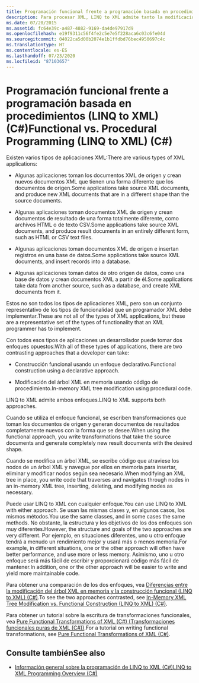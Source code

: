 ```yaml
---
title: Programación funcional frente a programación basada en procedimientos (LINQ to XML) (C#)
description: Para procesar XML, LINQ to XML admite tanto la modificación del árbol XML en memoria basada en procedimientos como una construcción funcional que usa un enfoque declarativo.
ms.date: 07/20/2015
ms.assetid: fc64e39c-a487-4882-9169-da4de97917d9
ms.openlocfilehash: e19f9311c56f4fe2c5e7e5f228aca6c03c6fe04d
ms.sourcegitcommit: 04022ca5d00b2074e1b1ffdbd76bec4950697c4c
ms.translationtype: HT
ms.contentlocale: es-ES
ms.lasthandoff: 07/23/2020
ms.locfileid: "87103657"
---
```

# <a name="functional-vs-procedural-programming-linq-to-xml-c"></a><span data-ttu-id="303c6-103">Programación funcional frente a programación basada en procedimientos (LINQ to XML) (C#)</span><span class="sxs-lookup"><span data-stu-id="303c6-103">Functional vs. Procedural Programming (LINQ to XML) (C#)</span></span>
<span data-ttu-id="303c6-104">Existen varios tipos de aplicaciones XML:</span><span class="sxs-lookup"><span data-stu-id="303c6-104">There are various types of XML applications:</span></span>  
  
- <span data-ttu-id="303c6-105">Algunas aplicaciones toman los documentos XML de origen y crean nuevos documentos XML que tienen una forma diferente que los documentos de origen.</span><span class="sxs-lookup"><span data-stu-id="303c6-105">Some applications take source XML documents, and produce new XML documents that are in a different shape than the source documents.</span></span>  
  
- <span data-ttu-id="303c6-106">Algunas aplicaciones toman documentos XML de origen y crean documentos de resultado de una forma totalmente diferente, como archivos HTML o de texto CSV.</span><span class="sxs-lookup"><span data-stu-id="303c6-106">Some applications take source XML documents, and produce result documents in an entirely different form, such as HTML or CSV text files.</span></span>  
  
- <span data-ttu-id="303c6-107">Algunas aplicaciones toman documentos XML de origen e insertan registros en una base de datos.</span><span class="sxs-lookup"><span data-stu-id="303c6-107">Some applications take source XML documents, and insert records into a database.</span></span>  
  
- <span data-ttu-id="303c6-108">Algunas aplicaciones toman datos de otro origen de datos, como una base de datos y crean documentos XML a partir de él.</span><span class="sxs-lookup"><span data-stu-id="303c6-108">Some applications take data from another source, such as a database, and create XML documents from it.</span></span>  
  
 <span data-ttu-id="303c6-109">Estos no son todos los tipos de aplicaciones XML, pero son un conjunto representativo de los tipos de funcionalidad que un programador XML debe implementar.</span><span class="sxs-lookup"><span data-stu-id="303c6-109">These are not all of the types of XML applications, but these are a representative set of the types of functionality that an XML programmer has to implement.</span></span>  
  
 <span data-ttu-id="303c6-110">Con todos esos tipos de aplicaciones un desarrollador puede tomar dos enfoques opuestos:</span><span class="sxs-lookup"><span data-stu-id="303c6-110">With all of these types of applications, there are two contrasting approaches that a developer can take:</span></span>  
  
- <span data-ttu-id="303c6-111">Construcción funcional usando un enfoque declarativo.</span><span class="sxs-lookup"><span data-stu-id="303c6-111">Functional construction using a declarative approach.</span></span>  
  
- <span data-ttu-id="303c6-112">Modificación del árbol XML en memoria usando código de procedimiento.</span><span class="sxs-lookup"><span data-stu-id="303c6-112">In-memory XML tree modification using procedural code.</span></span>  
  
 <span data-ttu-id="303c6-113">LINQ to XML admite ambos enfoques.</span><span class="sxs-lookup"><span data-stu-id="303c6-113">LINQ to XML supports both approaches.</span></span>  
  
 <span data-ttu-id="303c6-114">Cuando se utiliza el enfoque funcional, se escriben transformaciones que toman los documentos de origen y generan documentos de resultados completamente nuevos con la forma que se desee.</span><span class="sxs-lookup"><span data-stu-id="303c6-114">When using the functional approach, you write transformations that take the source documents and generate completely new result documents with the desired shape.</span></span>  
  
 <span data-ttu-id="303c6-115">Cuando se modifica un árbol XML, se escribe código que atraviese los nodos de un árbol XML y navegue por ellos en memoria para insertar, eliminar y modificar nodos según sea necesario.</span><span class="sxs-lookup"><span data-stu-id="303c6-115">When modifying an XML tree in place, you write code that traverses and navigates through nodes in an in-memory XML tree, inserting, deleting, and modifying nodes as necessary.</span></span>  
  
 <span data-ttu-id="303c6-116">Puede usar LINQ to XML con cualquier enfoque.</span><span class="sxs-lookup"><span data-stu-id="303c6-116">You can use LINQ to XML with either approach.</span></span> <span data-ttu-id="303c6-117">Se usan las mismas clases y, en algunos casos, los mismos métodos.</span><span class="sxs-lookup"><span data-stu-id="303c6-117">You use the same classes, and in some cases the same methods.</span></span> <span data-ttu-id="303c6-118">No obstante, la estructura y los objetivos de los dos enfoques son muy diferentes.</span><span class="sxs-lookup"><span data-stu-id="303c6-118">However, the structure and goals of the two approaches are very different.</span></span> <span data-ttu-id="303c6-119">Por ejemplo, en situaciones diferentes, uno u otro enfoque tendrá a menudo un rendimiento mejor y usará más o menos memoria.</span><span class="sxs-lookup"><span data-stu-id="303c6-119">For example, in different situations, one or the other approach will often have better performance, and use more or less memory.</span></span> <span data-ttu-id="303c6-120">Asimismo, uno u otro enfoque será más fácil de escribir y proporcionará código más fácil de mantener.</span><span class="sxs-lookup"><span data-stu-id="303c6-120">In addition, one or the other approach will be easier to write and yield more maintainable code.</span></span>  
  
 <span data-ttu-id="303c6-121">Para obtener una comparación de los dos enfoques, vea [Diferencias entre la modificación del árbol XML en memoria y la construcción funcional (LINQ to XML) (C#)](./in-memory-xml-tree-modification-vs-functional-construction-linq-to-xml.md).</span><span class="sxs-lookup"><span data-stu-id="303c6-121">To see the two approaches contrasted, see [In-Memory XML Tree Modification vs. Functional Construction (LINQ to XML) (C#)](./in-memory-xml-tree-modification-vs-functional-construction-linq-to-xml.md).</span></span>  
  
 <span data-ttu-id="303c6-122">Para obtener un tutorial sobre la escritura de transformaciones funcionales, vea [Pure Functional Transformations of XML (C#) (Transformaciones funcionales puras de XML (C#))](./introduction-to-pure-functional-transformations.md).</span><span class="sxs-lookup"><span data-stu-id="303c6-122">For a tutorial on writing functional transformations, see [Pure Functional Transformations of XML (C#)](./introduction-to-pure-functional-transformations.md).</span></span>  
  
## <a name="see-also"></a><span data-ttu-id="303c6-123">Consulte también</span><span class="sxs-lookup"><span data-stu-id="303c6-123">See also</span></span>

- [<span data-ttu-id="303c6-124">Información general sobre la programación de LINQ to XML (C#)</span><span class="sxs-lookup"><span data-stu-id="303c6-124">LINQ to XML Programming Overview (C#)</span></span>](./linq-to-xml-overview.md)
